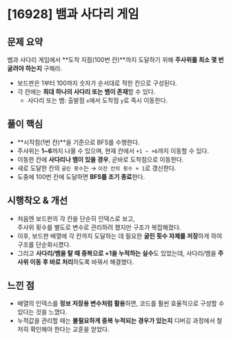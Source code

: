 # [16928] 뱀과 사다리 게임

## 문제 요약
뱀과 사다리 게임에서 **도착 지점(100번 칸)**까지 도달하기 위해 **주사위를 최소 몇 번 굴려야 하는지** 구해라.

- 보드판은 1부터 100까지 숫자가 순서대로 적힌 칸으로 구성된다.
- 각 칸에는 **최대 하나의 사다리 또는 뱀이 존재**할 수 있다.
    - 사다리 또는 뱀: 출발점 `x`에서 도착점 `y`로 즉시 이동한다.

## 풀이 핵심
- **시작점(1번 칸)**을 기준으로 BFS를 수행한다.
- 주사위는 **1~6**까지 나올 수 있으며, 현재 칸에서 `+1 ~ +6`까지 이동할 수 있다.
- 이동한 칸에 **사다리나 뱀이 있을 경우**, 곧바로 도착점으로 이동한다.
- 새로 도달한 칸의 `굴린 횟수`는 → `이전 칸의 횟수 + 1`로 갱신한다.
- 도중에 100번 칸에 도달하면 **BFS를 조기 종료**한다.

## 시행착오 & 개선
- 처음엔 보드판의 각 칸을 단순히 인덱스로 보고,  
  주사위 횟수를 별도로 변수로 관리하려 했지만 구조가 복잡해졌다.
- 이후, 보드판 배열에 각 칸까지 도달하는 데 필요한 **굴린 횟수 자체를 저장**하게 하여 구조를 단순화시켰다.
- 그리고 **사다리/뱀을 탈 때 중복으로 +1을 누적하는 실수**도 있었는데, 사다리/뱀을 **주사위 이동 후 바로 처리**하도록 바꿔서 해결했다.

## 느낀 점
- 배열의 인덱스를 **정보 저장용 변수처럼 활용**하면, 코드를 훨씬 효율적으로 구성할 수 있다는 것을 느꼈다.
- 누적값을 관리할 때는 **불필요하게 중복 누적되는 경우가 있는지** 디버깅 과정에서 철저히 확인해야 한다는 교훈을 얻었다.